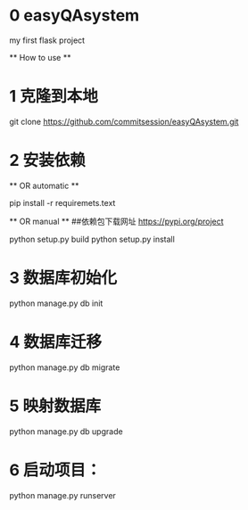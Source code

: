 # 0 easyQAsystem
my first flask project

** How to use **

# 1 克隆到本地
git clone https://github.com/commitsession/easyQAsystem.git

# 2 安装依赖
** OR automatic **

pip install -r requiremets.text

** OR manual **
##依赖包下载网址
https://pypi.org/project

python setup.py build
python setup.py install

# 3 数据库初始化
python manage.py db init

# 4 数据库迁移
python manage.py db migrate

# 5 映射数据库
python manage.py db upgrade

# 6 启动项目：
python manage.py runserver

